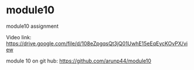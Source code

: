 # module10
module10 assignment

Video link:
https://drive.google.com/file/d/108eZpgqsQt3jQ01UwhE15eEqEycKOvPX/view

module 10 on git hub:
https://github.com/arunp44/module10